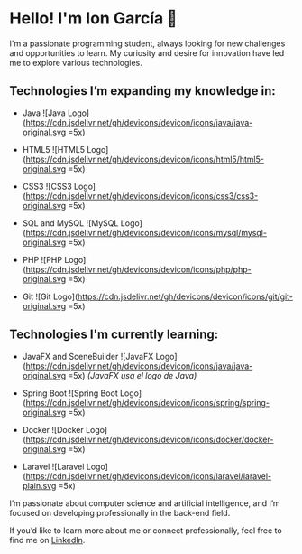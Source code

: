 # Hello! I'm Ion García 👋

I'm a passionate programming student, always looking for new challenges and opportunities to learn. My curiosity and desire for innovation have led me to explore various technologies.

## Technologies I’m expanding my knowledge in:

- Java  ![Java Logo](https://cdn.jsdelivr.net/gh/devicons/devicon/icons/java/java-original.svg =5x)

- HTML5  ![HTML5 Logo](https://cdn.jsdelivr.net/gh/devicons/devicon/icons/html5/html5-original.svg =5x)

- CSS3  ![CSS3 Logo](https://cdn.jsdelivr.net/gh/devicons/devicon/icons/css3/css3-original.svg =5x)

- SQL and MySQL  ![MySQL Logo](https://cdn.jsdelivr.net/gh/devicons/devicon/icons/mysql/mysql-original.svg =5x)

- PHP  ![PHP Logo](https://cdn.jsdelivr.net/gh/devicons/devicon/icons/php/php-original.svg =5x)

- Git  ![Git Logo](https://cdn.jsdelivr.net/gh/devicons/devicon/icons/git/git-original.svg =5x)

## Technologies I'm currently learning:

- JavaFX and SceneBuilder  ![JavaFX Logo](https://cdn.jsdelivr.net/gh/devicons/devicon/icons/java/java-original.svg =5x) *(JavaFX usa el logo de Java)*

- Spring Boot  ![Spring Boot Logo](https://cdn.jsdelivr.net/gh/devicons/devicon/icons/spring/spring-original.svg =5x)

- Docker  ![Docker Logo](https://cdn.jsdelivr.net/gh/devicons/devicon/icons/docker/docker-original.svg =5x)

- Laravel  ![Laravel Logo](https://cdn.jsdelivr.net/gh/devicons/devicon/icons/laravel/laravel-plain.svg =5x)

I’m passionate about computer science and artificial intelligence, and I’m focused on developing professionally in the back-end field.

If you’d like to learn more about me or connect professionally, feel free to find me on [LinkedIn](https://www.linkedin.com/in/ion-garc%C3%ADa-rodr%C3%ADguez-b278502b4/).
